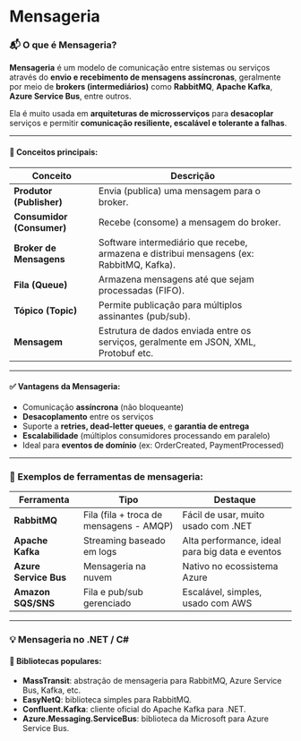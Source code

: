 # Mensageria

### 📬 O que é **Mensageria**?

**Mensageria** é um modelo de comunicação entre sistemas ou serviços através do **envio e recebimento de mensagens assíncronas**, geralmente por meio de **brokers (intermediários)** como **RabbitMQ**, **Apache Kafka**, **Azure Service Bus**, entre outros.

Ela é muito usada em **arquiteturas de microsserviços** para **desacoplar** serviços e permitir **comunicação resiliente, escalável e tolerante a falhas**.

***

#### 🧠 Conceitos principais:

| Conceito                  | Descrição                                                                                |
| ------------------------- | ---------------------------------------------------------------------------------------- |
| **Produtor (Publisher)**  | Envia (publica) uma mensagem para o broker.                                              |
| **Consumidor (Consumer)** | Recebe (consome) a mensagem do broker.                                                   |
| **Broker de Mensagens**   | Software intermediário que recebe, armazena e distribui mensagens (ex: RabbitMQ, Kafka). |
| **Fila (Queue)**          | Armazena mensagens até que sejam processadas (FIFO).                                     |
| **Tópico (Topic)**        | Permite publicação para múltiplos assinantes (pub/sub).                                  |
| **Mensagem**              | Estrutura de dados enviada entre os serviços, geralmente em JSON, XML, Protobuf etc.     |

***

#### ✅ Vantagens da Mensageria:

* Comunicação **assíncrona** (não bloqueante)
* **Desacoplamento** entre os serviços
* Suporte a **retries, dead-letter queues**, e **garantia de entrega**
* **Escalabilidade** (múltiplos consumidores processando em paralelo)
* Ideal para **eventos de domínio** (ex: OrderCreated, PaymentProcessed)

***

### 🔧 Exemplos de ferramentas de mensageria:

| Ferramenta            | Tipo                                    | Destaque                                        |
| --------------------- | --------------------------------------- | ----------------------------------------------- |
| **RabbitMQ**          | Fila (fila + troca de mensagens - AMQP) | Fácil de usar, muito usado com .NET             |
| **Apache Kafka**      | Streaming baseado em logs               | Alta performance, ideal para big data e eventos |
| **Azure Service Bus** | Mensageria na nuvem                     | Nativo no ecossistema Azure                     |
| **Amazon SQS/SNS**    | Fila e pub/sub gerenciado               | Escalável, simples, usado com AWS               |

***

### 💡 Mensageria no **.NET / C#**

#### 🧰 Bibliotecas populares:

* **MassTransit**: abstração de mensageria para RabbitMQ, Azure Service Bus, Kafka, etc.
* **EasyNetQ**: biblioteca simples para RabbitMQ.
* **Confluent.Kafka**: cliente oficial do Apache Kafka para .NET.
* **Azure.Messaging.ServiceBus**: biblioteca da Microsoft para Azure Service Bus.
